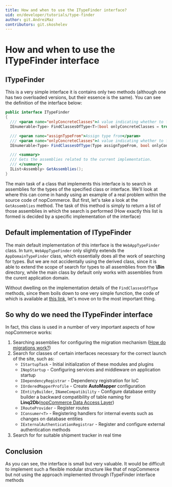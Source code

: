 ```yaml
---
title: How and when to use the ITypeFinder interface?
uid: en/developer/tutorials/type-finder
author: git.AndreiMaz
contributors: git.skoshelev
---
```


# How and when to use the ITypeFinder interface

## ITypeFinder

This is a very simple interface it is contains only two methods (although one has two overloaded versions, but their essence is the same). You can see the definition of the interface below:

  ```csharp
public interface ITypeFinder
{
    /// <param name="onlyConcreteClasses">A value indicating whether to find only concrete classes</param>
    IEnumerable<Type> FindClassesOfType<T>(bool onlyConcreteClasses = true);

    /// <param name="assignTypeFrom">Assign type from</param>
    /// <param name="onlyConcreteClasses">A value indicating whether to find only concrete classes</param>
    IEnumerable<Type> FindClassesOfType(Type assignTypeFrom, bool onlyConcreteClasses = true);

    /// <summary>
    /// Gets the assemblies related to the current implementation.
    /// </summary>
    IList<Assembly> GetAssemblies();
}
  ```

  The main task of a class that implements this interface is to search in assemblies for the types of the specified class or interface. We'll look at where this can come in handy using an example of a real problem within the source code of nopCommerce. But first, let's take a look at the `GetAssemblies` method. The task of this method is simply to return a list of those assemblies in which the search is performed (How exactly this list is formed is decided by a specific implementation of the interface)

## Default implementation of ITypeFinder

The main default implementation of this interface is the `WebAppTypeFinder` class. In turn, `WebAppTypeFinder` only slightly extends the `AppDomainTypeFinder` class, which essentially does all the work of searching for types. But we are not accidentally using the derived class, since it is able to extend the scope of search for types to all assemblies from the **\Bin** directory, while the main class by default only works with assemblies from the curent application domain.

Without dwelling on the implementation details of the `FindClassesOfType` methods, since them boils down to one very simple function, the code of which is available at [this link](https://github.com/nopSolutions/nopCommerce/blob/develop/src/Libraries/Nop.Core/Infrastructure/AppDomainTypeFinder.cs#L184), let's move on to the most important thing.

## So why do we need the ITypeFinder interface

In fact, this class is used in a number of very important aspects of how nopCommerce works:

1. Searching assemblies for configuring the migration mechanism ([How do migrations work?](xref:en/developer/tutorials/migrations/))
1. Search for classes of certain interfaces necessary for the correct launch of the site, such as:
    * `IStartupTask` - Initial initialization of these modules and plugins
    * `INopStartup` - Configuring services and middleware on application startup
    * `IDependencyRegistrar` - Dependency registration for IoC
    * `IOrderedMapperProfile` - Create **AutoMapper** configuration
    * `IEntityBuilder`, `INameCompatibility` - Configure database entity builder a backward compatibility of table naming for **Linq2Db**([nopCommerce Data Access Layer](xref:en/developer/tutorials/data-access-layer))
    * `IRouteProvider` - Register routes
    * `IConsumer<T>` - Registering handlers for internal events such as changes on database entities
    * `IExternalAuthenticationRegistrar` - Register and configure external authentication methods
1. Search for for suitable shipment tracker in real time

## Conclusion

As you can see, the interface is small but very valuable. It would be difficult to implement such a flexible modular structure like that of nopCommerce but not using the approach implemented through ITypeFinder interface methods

